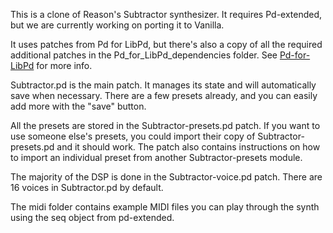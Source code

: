 This is a clone of Reason's Subtractor synthesizer. It requires Pd-extended, but we are currently working on porting it to Vanilla.

It uses patches from Pd for LibPd, but there's also a copy of all the required additional patches in the Pd_for_LibPd_dependencies folder.  See [Pd-for-LibPd](https://github.com/cpenny42/Pd-for-LibPd) for more info.

Subtractor.pd is the main patch.  It manages its state and will automatically save when necessary.  There are a few presets already, and you can easily add more with the "save" button.

All the presets are stored in the Subtractor-presets.pd patch.  If you want to use someone else's presets, you could import their copy of Subtractor-presets.pd and it should work.  The patch also contains instructions on how to import an individual preset from another Subtractor-presets module.

The majority of the DSP is done in the Subtractor-voice.pd patch.  There are 16 voices in Subtractor.pd by default.

The midi folder contains example MIDI files you can play through the synth using the seq object from pd-extended.
